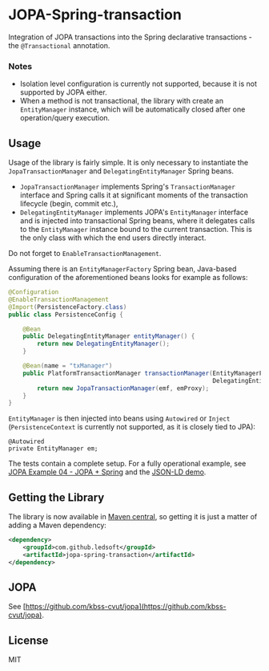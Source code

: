 # JOPA-Spring-transaction

Integration of JOPA transactions into the Spring declarative transactions - the `@Transactional` annotation.

### Notes

- Isolation level configuration is currently not supported, because it is not supported by JOPA either.
- When a method is not transactional, the library with create an `EntityManager` instance, which will
be automatically closed after one operation/query execution.

## Usage

Usage of the library is fairly simple. It is only necessary to instantiate the `JopaTransactionManager` 
and `DelegatingEntityManager` Spring beans.
- `JopaTransactionManager` implements Spring's `TransactionManager` interface and Spring calls it at significant
moments of the transaction lifecycle (begin, commit etc.),
- `DelegatingEntityManager` implements JOPA's `EntityManager` interface and is injected into transactional Spring beans,
where it delegates calls to the `EntityManager` instance bound to the current transaction. This is the only class with
which the end users directly interact.

Do not forget to `EnableTransactionManagement`.

Assuming there is an `EntityManagerFactory` Spring bean, Java-based configuration of the aforementioned beans looks 
for example as follows:

```java
@Configuration
@EnableTransactionManagement
@Import(PersistenceFactory.class)
public class PersistenceConfig {

    @Bean
    public DelegatingEntityManager entityManager() {
        return new DelegatingEntityManager();
    }

    @Bean(name = "txManager")
    public PlatformTransactionManager transactionManager(EntityManagerFactory emf, 
                                                         DelegatingEntityManager emProxy) {
        return new JopaTransactionManager(emf, emProxy);
    }
}
```

`EntityManager` is then injected into beans using `Autowired` or `Inject` (`PersistenceContext` is currently not supported,
as it is closely tied to JPA):

```
@Autowired
private EntityManager em;
```

The tests contain a complete setup. For a fully operational example, see 
[JOPA Example 04 - JOPA + Spring](https://github.com/kbss-cvut/jopa-examples/tree/master/example04-jopa-spring) and the
[JSON-LD demo](https://github.com/kbss-cvut/jopa-examples/tree/master/jsonld).

## Getting the Library

The library is now available in [Maven central](http://search.maven.org/#search%7Cga%7C1%7Corg.github.ledsoft),
so getting it is just a matter of adding a Maven dependency:

```xml
<dependency>
    <groupId>com.github.ledsoft</groupId>
    <artifactId>jopa-spring-transaction</artifactId>
</dependency>
```

## JOPA

See [https://github.com/kbss-cvut/jopa](https://github.com/kbss-cvut/jopa).

## License

MIT
